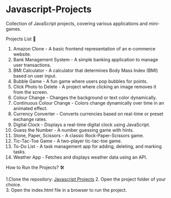 # Javascript-Projects
Collection of JavaScript projects, covering various applications and mini-games.

Projects List 📂
1. Amazon Clone - A basic frontend representation of an e-commerce website.
2. Bank Management System - A simple banking application to manage user transactions.
3. BMI Calculator - A calculator that determines Body Mass Index (BMI) based on user input.
4. Bubble Game - A fun game where users pop bubbles for points.
5. Click Photo to Delete - A project where clicking an image removes it from the screen.
6. Colour Change - Changes the background or text color dynamically.
7. Continuous Colour Change - Colors change dynamically over time in an animated effect.
8. Currency Converter - Converts currencies based on real-time or preset exchange rates.
9. Digital Clock - Displays a real-time digital clock using JavaScript.
10. Guess the Number - A number guessing game with hints.
11. Stone, Paper, Scissors - A classic Rock-Paper-Scissors game.
12. Tic-Tac-Toe Game - A two-player tic-tac-toe game.
13. To-Do List - A task management app for adding, deleting, and marking tasks.
14. Weather App - Fetches and displays weather data using an API.

How to Run the Projects? 🛠

1.Clone the repository:
[Javascript Projects](https://github.com/Kruti0311/Javascript-Projects.git)
2. Open the project folder of your choice.  
3. Open the index.html file in a browser to run the project.

